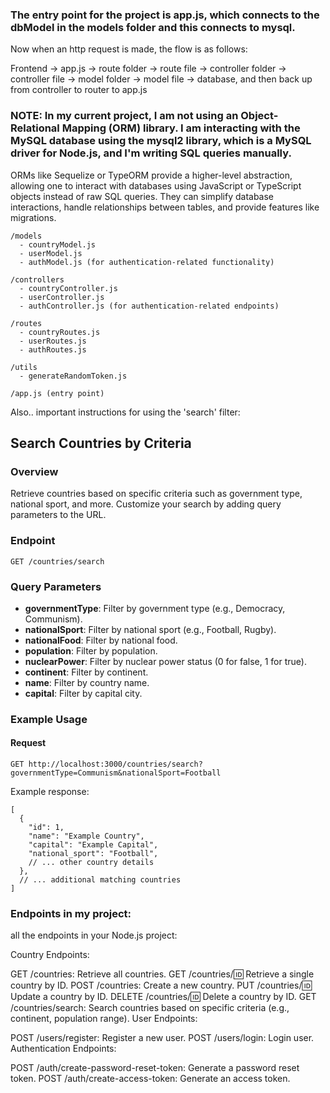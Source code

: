 ### The entry point for the project is app.js, which connects to the dbModel in the models folder and this connects to mysql. ###

Now when an http request is made, the flow is as follows:

Frontend -> app.js -> route folder -> route file -> controller folder -> controller file -> model folder -> model file -> database, and then back up from controller to router to app.js


### NOTE: In my current project, I am not using an Object-Relational Mapping (ORM) library. I am interacting with the MySQL database using the mysql2 library, which is a MySQL driver for Node.js, and I'm writing SQL queries manually. ###

ORMs like Sequelize or TypeORM provide a higher-level abstraction, allowing one to interact with databases using JavaScript or TypeScript objects instead of raw SQL queries. They can simplify database interactions, handle relationships between tables, and provide features like migrations.

```
/models
  - countryModel.js
  - userModel.js
  - authModel.js (for authentication-related functionality)

/controllers
  - countryController.js
  - userController.js
  - authController.js (for authentication-related endpoints)

/routes
  - countryRoutes.js
  - userRoutes.js
  - authRoutes.js

/utils
  - generateRandomToken.js

/app.js (entry point)
```

Also.. important instructions for using the 'search' filter: 

## Search Countries by Criteria

### Overview

Retrieve countries based on specific criteria such as government type, national sport, and more. Customize your search by adding query parameters to the URL.

### Endpoint

`GET /countries/search`

### Query Parameters

- **governmentType**: Filter by government type (e.g., Democracy, Communism).
- **nationalSport**: Filter by national sport (e.g., Football, Rugby).
- **nationalFood**: Filter by national food.
- **population**: Filter by population.
- **nuclearPower**: Filter by nuclear power status (0 for false, 1 for true).
- **continent**: Filter by continent.
- **name**: Filter by country name.
- **capital**: Filter by capital city.

### Example Usage

#### Request

```http
GET http://localhost:3000/countries/search?governmentType=Communism&nationalSport=Football
```

Example response:
```
[
  {
    "id": 1,
    "name": "Example Country",
    "capital": "Example Capital",
    "national_sport": "Football",
    // ... other country details
  },
  // ... additional matching countries
]
```

### Endpoints in my project: ###
 all the endpoints in your Node.js project:

Country Endpoints:

GET /countries: Retrieve all countries.
GET /countries/:id: Retrieve a single country by ID.
POST /countries: Create a new country.
PUT /countries/:id: Update a country by ID.
DELETE /countries/:id: Delete a country by ID.
GET /countries/search: Search countries based on specific criteria (e.g., continent, population range).
User Endpoints:

POST /users/register: Register a new user.
POST /users/login: Login user.
Authentication Endpoints:

POST /auth/create-password-reset-token: Generate a password reset token.
POST /auth/create-access-token: Generate an access token.